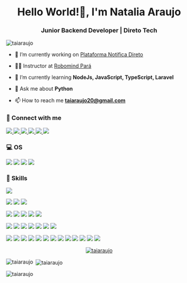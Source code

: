 <h1 align="center">Hello World!👋, I'm Natalia Araujo</h1>
<h3 align="center">Junior Backend Developer | Direto Tech</h3>


<p align="left"> <img src="https://komarev.com/ghpvc/?username=taiaraujo&label=Profile%20views&color=0e75b6&style=flat" alt="taiaraujo" /> </p>


- 🔭 I’m currently working on [Plataforma Notifica Direto](https://cartorio.notificadireto.com.br/signin)

- 🧙‍♀️ Instructor at [Robomind Pará](https://www.instagram.com/robomindpara/)

- 🌱 I’m currently learning **NodeJs, JavaScript, TypeScript, Laravel**

- 💬 Ask me about **Python**

- 📫 How to reach me **taiaraujo20@gmail.com**

<h3 align="left">📱 Connect with me</h3>
<a href="https://twitter.com/nfarauj" target="_blank"> <img src="https://img.shields.io/badge/twitter-%231DA1F2.svg?&style=for-the-badge&logo=twitter&logoColor=white"/> </a>
<a href="https://medium.com/taiaraujo20" target="_blank"> <img src="https://img.shields.io/badge/medium-%2312100E.svg?&style=for-the-badge&logo=medium&logoColor=white"/> </a>
<a href="https://gitlab.com/taiaraujo" target="_blank"> <img src="https://img.shields.io/badge/GitLab-330F63?style=for-the-badge&logo=gitlab&logoColor=white"/> </a>
<a href="https://www.linkedin.com/in/taiaraujo/" target="_blank"> <img src="https://img.shields.io/badge/linkedin-%230077B5.svg?&style=for-the-badge&logo=linkedin&logoColor=white"/> </a>
<a href="https://www.instagram.com/taiafaraujo/" target="_blank"> <img src="https://img.shields.io/badge/instagram-%23E4405F.svg?&style=for-the-badge&logo=instagram&logoColor=white"/> </a>
<a href="https://www.facebook.com/taiaaraujo" target="_blank"> <img src="https://img.shields.io/badge/facebook-%231877F2.svg?&style=for-the-badge&logo=facebook&logoColor=white"/> </a>

<h3 align="left">💻 OS</h3>
<p>
<img src="https://img.shields.io/badge/Windows-0078D6?style=for-the-badge&logo=windows&logoColor=white"/> 
<img src="https://img.shields.io/badge/Linux-FCC624?style=for-the-badge&logo=linux&logoColor=black"/>
<img src="https://img.shields.io/badge/Ubuntu-E95420?style=for-the-badge&logo=ubuntu&logoColor=white"/>
<img src="https://img.shields.io/badge/Linux_Mint-87CF3E?style=for-the-badge&logo=linux-mint&logoColor=white"/>
  </p>

<h3 align="left">🚀 Skills</h3>
<p>
<img src="https://img.shields.io/badge/Git-F05032?style=for-the-badge&logo=git&logoColor=white"/>
</p>
<p>
<img src="https://img.shields.io/badge/MySQL-00000F?style=for-the-badge&logo=mysql&logoColor=white"/>
<img src="https://img.shields.io/badge/PostgreSQL-316192?style=for-the-badge&logo=postgresql&logoColor=white"/>
<img src="https://img.shields.io/badge/SQLite-07405E?style=for-the-badge&logo=sqlite&logoColor=white"/>
</p>
<p>
<img src="https://img.shields.io/badge/Microsoft_Office-D83B01?style=for-the-badge&logo=microsoft-office&logoColor=white"/>
<img src="https://img.shields.io/badge/Visual_Studio_Code-0078D4?style=for-the-badge&logo=visual%20studio%20code&logoColor=white"/>
<img src="https://img.shields.io/badge/Postman-FF6C37?style=for-the-badge&logo=Postman&logoColor=white"/>
<img src="https://img.shields.io/badge/Clubhouse-6515DD?style=for-the-badge&logo=clubhouse&logoColor=white"/>
<img src="https://img.shields.io/badge/Trello-0079BF?style=for-the-badge&logo=trello&logoColor=white"/>
</p>
<p>
<img src="https://img.shields.io/badge/Python-3776AB?style=for-the-badge&logo=python&logoColor=white"/>
<img src="https://img.shields.io/badge/PyPI-3775A9?style=for-the-badge&logo=pypi&logoColor=white"/>
<img src="https://img.shields.io/badge/NumPy-013243?style=for-the-badge&logo=numpy&logoColor=white"/>
<img src="https://img.shields.io/badge/SciPy-8CAAE6?style=for-the-badge&logo=scipy&logoColor=white"/>
<img src="https://img.shields.io/badge/pandas-150458?style=for-the-badge&logo=pandas&logoColor=white"/>
<img src="https://img.shields.io/badge/Flask-000000?style=for-the-badge&logo=flask&logoColor=white"/>
<img src="https://img.shields.io/badge/Jupyter-F37626.svg?&style=for-the-badge&logo=Jupyter&logoColor=white"/>
</p>
<p>
<img src="https://img.shields.io/badge/HTML5-E34F26?style=for-the-badge&logo=html5&logoColor=white"/>
<img src="https://img.shields.io/badge/CSS3-1572B6?style=for-the-badge&logo=css3&logoColor=white"/>
<img src="https://img.shields.io/badge/Bootstrap-563D7C?style=for-the-badge&logo=bootstrap&logoColor=white"/>
<img src="https://img.shields.io/badge/JavaScript-F7DF1E?style=for-the-badge&logo=javascript&logoColor=black"/>
<img src="https://img.shields.io/badge/Node.js-43853D?style=for-the-badge&logo=node.js&logoColor=white"/>
<img src="https://img.shields.io/badge/npm-CB3837?style=for-the-badge&logo=npm&logoColor=white"/>
<img src="https://img.shields.io/badge/Yarn-2C8EBB?style=for-the-badge&logo=yarn&logoColor=white"/>
<img src="https://img.shields.io/badge/Express.js-404D59?style=for-the-badge&logo=express&logoColor=white"/>
<img src="https://img.shields.io/badge/TypeScript-007ACC?style=for-the-badge&logo=typescript&logoColor=white"/>
<img src="https://img.shields.io/badge/Swagger-85EA2D?style=for-the-badge&logo=swagger&logoColor=white"/>
<img src="https://img.shields.io/badge/Laravel-FF2D20?style=for-the-badge&logo=laravel&logoColor=white"/>
<img src="https://img.shields.io/badge/C-00599C?style=for-the-badge&logo=c&logoColor=white"/>
<img src="https://img.shields.io/badge/Markdown-000000?style=for-the-badge&logo=markdown&logoColor=white"/>
</p>

<p align="center"> <a href="https://github.com/ryo-ma/github-profile-trophy"><img src="https://github-profile-trophy.vercel.app/?username=taiaraujo&theme=dracula&column=8&margin-w=15&margin-h=15&no-bg=true" alt="taiaraujo" /></a> </p>

<p><img align="left" src="https://github-readme-stats.vercel.app/api/top-langs?username=taiaraujo&show_icons=true&locale=en&layout=compact&theme=react" alt="taiaraujo" /></p>

<p>&nbsp;<img align="center" src="https://github-readme-stats.vercel.app/api?username=taiaraujo&show_icons=true&locale=en&theme=react&hide=issues,contribs" alt="taiaraujo" /></p>

<p><img align="center" src="https://github-readme-streak-stats.herokuapp.com/?user=taiaraujo&layout=compact&theme=react" alt="taiaraujo" /></p>
